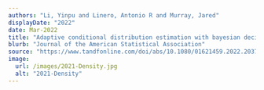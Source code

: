 ```yaml
---
authors: "Li, Yinpu and Linero, Antonio R and Murray, Jared"
displayDate: "2022"
date: Mar-2022
title: "Adaptive conditional distribution estimation with bayesian decision tree ensembles"
blurb: "Journal of the American Statistical Association"
source: "https://www.tandfonline.com/doi/abs/10.1080/01621459.2022.2037431"
image:
  url: /images/2021-Density.jpg
  alt: "2021-Density"
---
```

